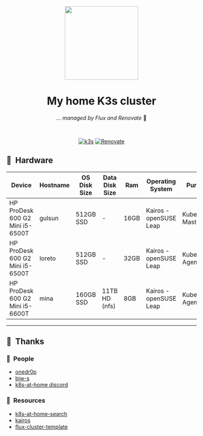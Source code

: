 <div align="center">
<img src="https://avatars.githubusercontent.com/u/61287648?s=200&v=4" align="center" width="194px" height="194px"/>

# My home K3s cluster

_... managed by Flux and Renovate_ :robot:

<br/>

[![k3s](https://img.shields.io/badge/k3s-v1.33.4-blue?style=for-the-badge&logo=kubernetes&logoColor=white)](https://k3s.io/)
[![Renovate](https://img.shields.io/github/actions/workflow/status/AnthonyEnr1quez/k3s-gitops/renovate.yaml?branch=main&label=&logo=renovatebot&style=for-the-badge&color=blue)](https://github.com/AnthonyEnr1quez/k3s-gitops/actions/workflows/renovate.yaml)

</div>

## :wrench:&nbsp; Hardware

| Device                          | Hostname | OS Disk Size | Data Disk Size | Ram  | Operating System       | Purpose           |
|---------------------------------|----------|--------------|----------------|------|------------------------|-------------------|
| HP ProDesk 600 G2 Mini i5-6500T | gulsun   | 512GB SSD    | -              | 16GB | Kairos - openSUSE Leap | Kubernetes Master |
| HP ProDesk 600 G2 Mini i5-6500T | loreto   | 512GB SSD    | -              | 32GB | Kairos - openSUSE Leap | Kubernetes Agent  |
| HP ProDesk 600 G2 Mini i5-6600T | mina     | 160GB SSD    | 11TB HD (nfs)  | 8GB  | Kairos - openSUSE Leap | Kubernetes Agent  |

---
## :raised_hands:&nbsp; Thanks

### :handshake:&nbsp; People
- [onedr0p](https://github.com/onedr0p)
- [bjw-s](https://github.com/bjw-s)
- [k8s-at-home discord](https://discord.gg/k8s-at-home)

### :notebook:&nbsp; Resources
- [k8s-at-home-search](https://nanne.dev/k8s-at-home-search/)
- [kairos](https://kairos.io/)
- [flux-cluster-template](https://github.com/onedr0p/flux-cluster-template)

